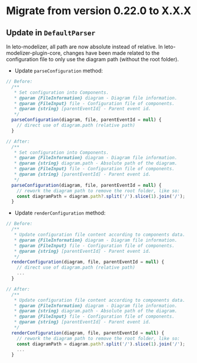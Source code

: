 # Migrate from version 0.22.0 to X.X.X

## Update in `DefaultParser`

In leto-modelizer, all path are now absolute instead of relative.
In leto-modelizer-plugin-core, changes have been made related to the configuration file to only use the diagram path (without the root folder).

- Update `parseConfiguration` method:

```js
// Before:
  /**
   * Set configuration into Components.
   * @param {FileInformation} diagram - Diagram file information.
   * @param {FileInput} file - Configuration file of components.
   * @param {string} [parentEventId] - Parent event id.
   */
  parseConfiguration(diagram, file, parentEventId = null) {
    // direct use of diagram.path (relative path)
  }

// After:
  /**
   * Set configuration into Components.
   * @param {FileInformation} diagram - Diagram file information.
   * @param {string} diagram.path - Absolute path of the diagram.
   * @param {FileInput} file - Configuration file of components.
   * @param {string} [parentEventId] - Parent event id.
   */
  parseConfiguration(diagram, file, parentEventId = null) {
    // rework the diagram path to remove the root folder, like so:
    const diagramPath = diagram.path?.split('/').slice(1).join('/');
  }
```

- Update `renderConfiguration` method:

```js
// Before:
  /**
   * Update configuration file content according to components data.
   * @param {FileInformation} diagram - Diagram file information.
   * @param {FileInput} file - Configuration file of components.
   * @param {string} [parentEventId] - Parent event id.
   */
  renderConfiguration(diagram, file, parentEventId = null) {
    // direct use of diagram.path (relative path)
    ...
  }

// After:
  /**
   * Update configuration file content according to components data.
   * @param {FileInformation} diagram - Diagram file information.
   * @param {string} diagram.path - Absolute path of the diagram.
   * @param {FileInput} file - Configuration file of components.
   * @param {string} [parentEventId] - Parent event id.
   */
  renderConfiguration(diagram, file, parentEventId = null) {
    // rework the diagram path to remove the root folder, like so:
    const diagramPath = diagram.path?.split('/').slice(1).join('/');
    ...
  }
```
